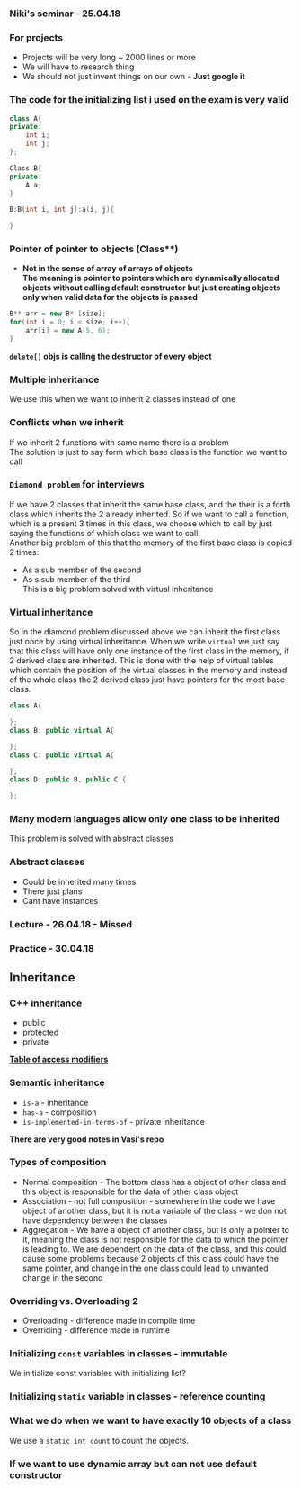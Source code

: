 ### Niki's seminar - 25.04.18

### For projects
* Projects will be very long ~ 2000 lines or more
* We will have to research thing
* We should not just invent things on our own - **Just google it**

### The code for the initializing list i used on the exam is very valid
```c++
class A{
private:
    int i;
    int j;
};

Class B{
private:
    A a;
}

B:B(int i, int j):a(i, j){

}

```
### Pointer of pointer to objects (Class**)
* **Not in the sense of array of arrays of objects**  
**The meaning is pointer to pointers which are dynamically allocated objects
without calling default constructor but just creating objects only when valid
data for the objects is passed**
```c++
B** arr = new B* [size];
for(int i = 0; i < size; i++){
    arr[i] = new A(5, 6);
}
```

**`delete[]` objs is calling the destructor of every object**

### Multiple inheritance
We use this when we want to inherit 2 classes instead of one

### Conflicts when we inherit
If we inherit 2 functions with same name there is a problem  
The solution is just to say form which base class is the function we want to call

### `Diamond problem` for interviews
If we have 2 classes that inherit the same base class, and the their is a forth
class which inherits the 2 already inherited. So if we want to call a function,
which is a present 3 times in this class, we choose which to call by just saying
the functions of which class we want to call.  
Another big problem of this that the memory of the first base class is copied
2 times:
* As a sub member of the second
* As s sub member of the third  
This is a big problem solved with virtual inheritance

### Virtual inheritance
So in the diamond problem discussed above we can inherit the first class just
once by using virtual inheritance. When we write `virtual` we just say that this
class will have only one instance of the first class in the memory, if 2 derived
class are inherited. This is done with the help of virtual tables which contain
the position of the virtual classes in the memory and instead of the whole class
the 2 derived class just have pointers for the most base class.
```c++
class A{

};
class B: public virtual A{

};
class C: public virtual A{

};
class D: public B, public C {

};
```
### Many modern languages allow only one class to be inherited
This problem is solved with abstract classes

### Abstract classes
* Could be inherited many times
* There just plans
* Cant have instances

### Lecture - 26.04.18 - **Missed**

### Practice - 30.04.18

## Inheritance

### C++ inheritance
* public
* protected
* private  

**[Table of access modifiers](https://www.google.bg/search?q=c%2B%2B+inheritance+access+modifier+table&safe=off&source=lnms&tbm=isch&sa=X&ved=0ahUKEwj6t9fS8eHaAhVBBSwKHaajDWoQ_AUICigB#imgrc=JfS5C5wix2XGuM:)**  

### Semantic inheritance
* `is-a` - inheritance
* `has-a` - composition
* `is-implemented-in-terms-of` - private inheritance

**There are very good notes in Vasi's repo**  

### Types of composition
* Normal composition - The bottom class has a object of other class and this
object is responsible for the data of other class object
* Association - not full composition - somewhere in the code we have object of
another class, but it is not a variable of the class - we don not have dependency
between the classes
* Aggregation - We have a object of another class, but is only a pointer to it,
meaning the class is not responsible for the data to which the pointer is leading
to. We are dependent on the data of the class, and this could cause some problems
because 2 objects of this class could have the same pointer, and change in the
one class could lead to unwanted change in the second

### Overriding vs. Overloading 2
* Overloading - difference made in compile time
* Overriding - difference made in runtime  

### Initializing `const` variables in classes - immutable
We initialize const variables with initializing list?

### Initializing `static` variable in classes - reference counting

### What we do when we want to have exactly 10 objects of a class
We use a `static int count` to count the objects.

### If we want to use dynamic array but can not use default constructor
